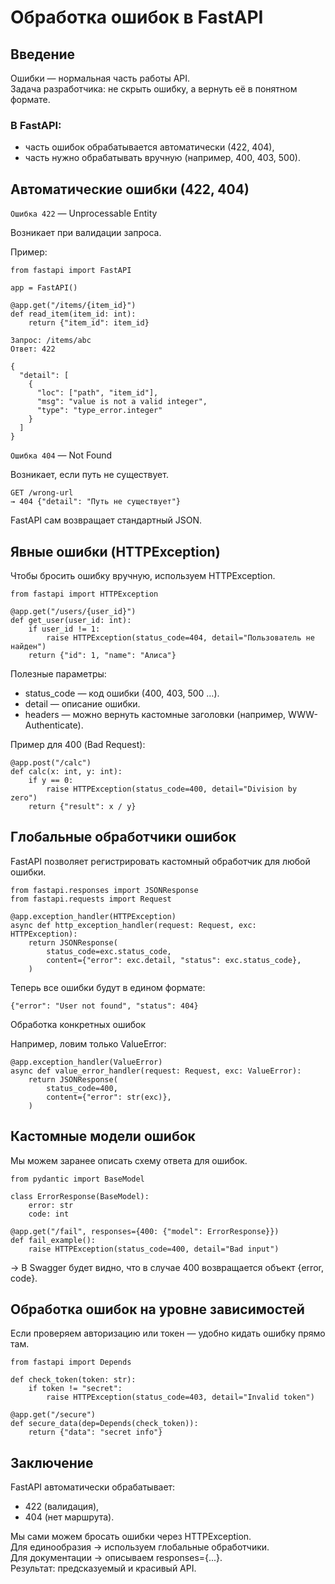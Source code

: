 # Обработка ошибок в FastAPI

## Введение

Ошибки — нормальная часть работы API.  
Задача разработчика: не скрыть ошибку, а вернуть её в понятном формате.

### В FastAPI:
- часть ошибок обрабатывается автоматически (422, 404),
- часть нужно обрабатывать вручную (например, 400, 403, 500).

## Автоматические ошибки (422, 404)

`Ошибка 422` — Unprocessable Entity  

Возникает при валидации запроса.

Пример:  
```
from fastapi import FastAPI

app = FastAPI()

@app.get("/items/{item_id}")
def read_item(item_id: int):
    return {"item_id": item_id}

Запрос: /items/abc  
Ответ: 422

{
  "detail": [
    {
      "loc": ["path", "item_id"],
      "msg": "value is not a valid integer",
      "type": "type_error.integer"
    }
  ]
}
```

`Ошибка 404` — Not Found

Возникает, если путь не существует.
```
GET /wrong-url
→ 404 {"detail": "Путь не существует"}
```

FastAPI сам возвращает стандартный JSON.

## Явные ошибки (HTTPException)

Чтобы бросить ошибку вручную, используем HTTPException.
```
from fastapi import HTTPException

@app.get("/users/{user_id}")
def get_user(user_id: int):
    if user_id != 1:
        raise HTTPException(status_code=404, detail="Пользователь не найден")
    return {"id": 1, "name": "Алиса"}
```

Полезные параметры:
- status_code — код ошибки (400, 403, 500 …).  
- detail — описание ошибки.  
- headers — можно вернуть кастомные заголовки (например, WWW-Authenticate).  

Пример для 400 (Bad Request):

```
@app.post("/calc")
def calc(x: int, y: int):
    if y == 0:
        raise HTTPException(status_code=400, detail="Division by zero")
    return {"result": x / y}
```

## Глобальные обработчики ошибок

FastAPI позволяет регистрировать кастомный обработчик для любой ошибки.

```
from fastapi.responses import JSONResponse
from fastapi.requests import Request

@app.exception_handler(HTTPException)
async def http_exception_handler(request: Request, exc: HTTPException):
    return JSONResponse(
        status_code=exc.status_code,
        content={"error": exc.detail, "status": exc.status_code},
    )
```

Теперь все ошибки будут в едином формате:  
```
{"error": "User not found", "status": 404}
```

Обработка конкретных ошибок

Например, ловим только ValueError:
```
@app.exception_handler(ValueError)
async def value_error_handler(request: Request, exc: ValueError):
    return JSONResponse(
        status_code=400,
        content={"error": str(exc)},
    )
```

## Кастомные модели ошибок

Мы можем заранее описать схему ответа для ошибок.

```
from pydantic import BaseModel

class ErrorResponse(BaseModel):
    error: str
    code: int

@app.get("/fail", responses={400: {"model": ErrorResponse}})
def fail_example():
    raise HTTPException(status_code=400, detail="Bad input")
```

→ В Swagger будет видно, что в случае 400 возвращается объект {error, code}.

## Обработка ошибок на уровне зависимостей

Если проверяем авторизацию или токен — удобно кидать ошибку прямо там.

```
from fastapi import Depends

def check_token(token: str):
    if token != "secret":
        raise HTTPException(status_code=403, detail="Invalid token")

@app.get("/secure")
def secure_data(dep=Depends(check_token)):
    return {"data": "secret info"}
```

## Заключение

FastAPI автоматически обрабатывает:
- 422 (валидация),  
- 404 (нет маршрута).  

Мы сами можем бросать ошибки через HTTPException.  
Для единообразия → используем глобальные обработчики.  
Для документации → описываем responses={...}.  
Результат: предсказуемый и красивый API.